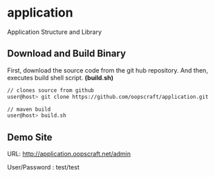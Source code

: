 # application
Application Structure and Library

## Download and Build Binary
First, download the source code from the git hub repository.
And then, executes build shell script. **__(build.sh)__**
```bash
// clones source from github
user@host> git clone https://github.com/oopscraft/application.git

// maven build
user@host> build.sh
```

## Demo Site

URL: http://application.oopscraft.net/admin

User/Password : test/test


